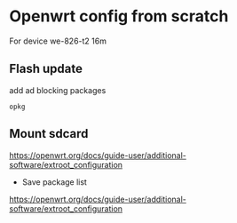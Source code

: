 # Openwrt config from scratch

For device we-826-t2 16m

## Flash update

add ad blocking packages

```
opkg
```

## Mount sdcard

https://openwrt.org/docs/guide-user/additional-software/extroot_configuration

- Save package list

https://openwrt.org/docs/guide-user/additional-software/extroot_configuration
